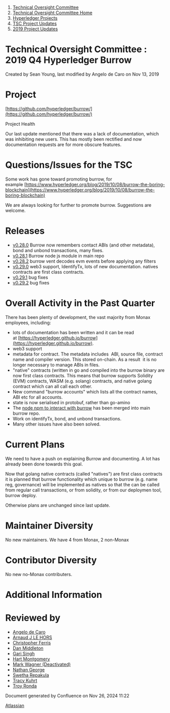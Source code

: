 1. [Technical Oversight Committee](index.html)
2. [Technical Oversight Committee Home](Technical-Oversight-Committee-Home_21430274.html)
3. [Hyperledger Projects](Hyperledger-Projects_21447704.html)
4. [TSC Project Updates](TSC-Project-Updates_21430854.html)
5. [2019 Project Updates](2019-Project-Updates_21447735.html)

# Technical Oversight Committee : 2019 Q4 Hyperledger Burrow

Created by Sean Young, last modified by Angelo de Caro on Nov 13, 2019

# Project

[https://github.com/hyperledger/burrow/](https://github.com/hyperledger/burrow/)

Project Health

Our last update mentioned that there was a lack of documentation, which was inhibiting new users. This has mostly been rectified and now documentation requests are for more obscure features. 

# Questions/Issues for the TSC

Some work has gone toward promoting burrow, for example [https://www.hyperledger.org/blog/2019/10/08/burrow-the-boring-blockchain](https://www.hyperledger.org/blog/2019/10/08/burrow-the-boring-blockchain)

We are always looking for further to promote burrow. Suggestions are welcome.

# Releases

- [v0.28.0](https://github.com/hyperledger/burrow/releases/tag/v0.28.0) Burrow now remembers contact ABIs (and other metadata), bond and unbond transactions, many fixes.
- [v0.28.1](https://github.com/hyperledger/burrow/releases/tag/v0.28.1) Burrow node js module in main repo
- [v0.28.2](https://github.com/hyperledger/burrow/releases/tag/v0.28.2) burrow vent decodes evm events before applying any filters
- [v0.29.0](https://github.com/hyperledger/burrow/releases/tag/v0.29.0) web3 support, IdentifyTx, lots of new documentation. natives contracts are first class contracts.
- [v0.29.1](https://github.com/hyperledger/burrow/releases/tag/v0.29.1) bug fixes
- [v0.29.2](https://github.com/hyperledger/burrow/releases/tag/v0.29.2) bug fixes

# Overall Activity in the Past Quarter

There has been plenty of development, the vast majority from Monax employees, including:

- lots of documentation has been written and it can be read at [https://hyperledger.github.io/burrow](https://hyperledger.github.io/burrow).
- web3 support
- metadata for contract. The metadata includes  ABI, source file, contract name and compiler version. This stored on-chain. As a result  it is no longer necessary to manage ABIs in files.
- "native" contracts (written in go and compiled into the burrow binary are now first class contracts. This means that burrow supports Solidity (EVM) contracts, WASM (e.g. solang) contracts, and native golang contract which can all call each other.
- New command "burrow accounts" which lists all the contract names, ABI etc for all accounts.
- state is now serialised in protobuf, rather than go-amino
- The [node npm to interact with burrow](https://www.npmjs.com/package/@hyperledger/burrow) has been merged into main burrow repo.
- Work on identifyTx, bond, and unbond transactions.
- Many other issues have also been solved.

# Current Plans

We need to have a push on explaining Burrow and documenting. A lot has already been done towards this goal.

Now that golang native contracts (called "natives") are first class contracts it is planned that burrow functionality which unique to burrow (e.g. name reg, governance) will be implemented as natives so that the can be called from regular call transactions, or from solidity, or from our deploymen tool, burrow deploy.

Otherwise plans are unchanged since last update.

# Maintainer Diversity

No new maintainers. We have 4 from Monax, 2 non-Monax

# Contributor Diversity

No new no-Monax contributers.

# Additional Information

# Reviewed by

- [Angelo de Caro](https://lf-hyperledger.atlassian.net/wiki/people/70121:d6b0f0e4-825f-4f16-88e1-4d14e95f2f10?ref=confluence)
- [Arnaud J LE HORS](https://lf-hyperledger.atlassian.net/wiki/people/70121:0e75e3b8-500a-4067-9f7e-ed46e91bcb9d?ref=confluence)
- [Christopher Ferris](https://lf-hyperledger.atlassian.net/wiki/people/5abb903a8724022aa9070581?ref=confluence)
- [Dan Middleton](https://lf-hyperledger.atlassian.net/wiki/people/712020:2979764a-3998-4ef1-8810-60b799067924?ref=confluence)
- [Gari Singh](https://lf-hyperledger.atlassian.net/wiki/people/557058:51429e31-90f4-4684-b7cd-9a4fe15ff188?ref=confluence)
- [Hart Montgomery](https://lf-hyperledger.atlassian.net/wiki/people/712020:86f447c0-86dc-43b3-ac03-6a31923bbb84?ref=confluence)
- [Mark Wagner (Deactivated)](https://lf-hyperledger.atlassian.net/wiki/people/70121:81b88945-c9ef-40fe-9224-207bdb280922?ref=confluence)
- [Nathan George](https://lf-hyperledger.atlassian.net/wiki/people/712020:3e7556ab-cdb8-47f5-8b68-12a3378021fd?ref=confluence)
- [Swetha Repakula](https://lf-hyperledger.atlassian.net/wiki/people/712020:503b5691-8e92-4d2d-83d3-e9e74d296436?ref=confluence)
- [Tracy Kuhrt](https://lf-hyperledger.atlassian.net/wiki/people/712020:eb6ae9c3-aa8e-40ba-9dab-a6969b1ac52e?ref=confluence)
- [Troy Ronda](https://lf-hyperledger.atlassian.net/wiki/people/557058:c854f35a-2b58-4be3-9003-ca2a67495580?ref=confluence)

Document generated by Confluence on Nov 26, 2024 11:22

[Atlassian](http://www.atlassian.com/)
